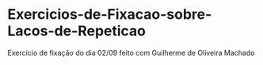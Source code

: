 # Exercicios-de-Fixacao-sobre-Lacos-de-Repeticao
Exercício de fixação do dia 02/09 feito com Guilherme de Oliveira Machado
